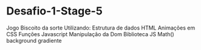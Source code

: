 # Desafio-1-Stage-5
Jogo Biscoito da sorte
Utilizando:
Estrutura de dados HTML
Animações em CSS
Funções Javascript
Manipulação da Dom
Biblioteca JS Math()
background gradiente
